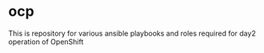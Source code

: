 # ocp
This is repository for various ansible playbooks and roles required for day2 operation of OpenShift

